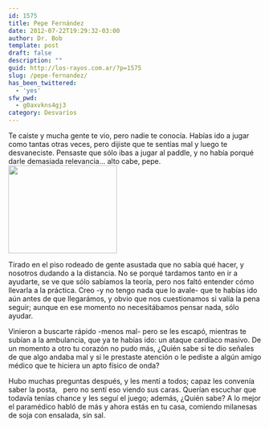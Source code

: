 ```yaml
---
id: 1575
title: Pepe Fernández
date: 2012-07-22T19:29:32-03:00
author: Dr. Bob
template: post
draft: false
description: ""
guid: http://los-rayos.com.ar/?p=1575
slug: /pepe-fernandez/
has_been_twittered:
  - 'yes'
sfw_pwd:
  - g0axvkns4gj3
category: Desvaríos
---
```

Te caíste y mucha gente te vio, pero nadie te conocía. Habías ido a jugar como tantas otras veces, pero dijiste que te sentías mal y luego te desvaneciste. Pensaste que sólo ibas a jugar al paddle, y no había porqué darle demasiada relevancia... alto cabe, pepe.[<img class="alignright  wp-image-1590" title="PELOTA_TENIS" src="https://los-rayos.com/wp-content/uploads/2012/07/PELOTA_TENIS-300x243.jpg" alt="" width="216" height="175" srcset="https://los-rayos.com/wp-content/uploads/2012/07/PELOTA_TENIS-300x243.jpg 300w, https://los-rayos.com/wp-content/uploads/2012/07/PELOTA_TENIS-370x300.jpg 370w, https://los-rayos.com/wp-content/uploads/2012/07/PELOTA_TENIS.jpg 385w" sizes="(max-width: 216px) 100vw, 216px" />](http://los-rayos.com/wp-content/uploads/2012/07/PELOTA_TENIS.jpg)

Tirado en el piso rodeado de gente asustada que no sabía qué hacer, y nosotros dudando a la distancia. No se porqué tardamos tanto en ir a ayudarte, se ve que sólo sabíamos la teoría, pero nos faltó entender cómo llevarla a la práctica. Creo -y no tengo nada que lo avale- que te habías ido aún antes de que llegarámos, y obvio que nos cuestionamos si valía la pena seguir; aunque en ese momento no necesitábamos pensar nada, sólo ayudar.

Vinieron a buscarte rápido -menos mal- pero se les escapó, mientras te subían a la ambulancia, que ya te habías ido: un ataque cardíaco masivo. De un momento a otro tu corazón no pudo más, ¿Quién sabe si te dio señales de que algo andaba mal y si le prestaste atención o le pediste a algún amigo médico que te hiciera un apto físico de onda?

Hubo muchas preguntas después, y les mentí a todos; capaz les convenía saber la posta,   pero no sentí eso viendo sus caras. Querían escuchar que todavía tenías chance y les seguí el juego; además, ¿Quién sabe? A lo mejor el paramédico habló de más y ahora estás en tu casa, comiendo milanesas de soja con ensalada, sin sal.